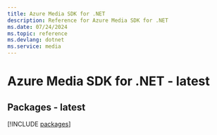 ```yaml
---
title: Azure Media SDK for .NET
description: Reference for Azure Media SDK for .NET
ms.date: 07/24/2024
ms.topic: reference
ms.devlang: dotnet
ms.service: media
---
```

# Azure Media SDK for .NET - latest
## Packages - latest
[!INCLUDE [packages](media-index.md)]